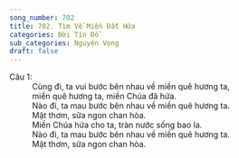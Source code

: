 ```yaml
---
song_number: 702
title: 702. Tìm Về Miền Đất Hứa
categories: Đời Tín Đồ
sub_categories: Nguyện Vọng
draft: false
---
```

<dl><dt>Câu 1:</dt><dd data-verse="1">Cùng đi, ta vui bước bên nhau về miền quê hương ta, <br/>miền quê hương ta, miền Chúa đã hứa. <br/>Nào đi, ta mau bước bên nhau về miền quê hương ta. <br/>Mật thơm, sữa ngon chan hòa. <br/>Miền Chúa hứa cho ta, tràn nước sống bao la. <br/>Nào đi, ta mau bước bên nhau về miền quê hương ta. <br/>Mật thơm, sữa ngon chan hòa. </dd></dl>